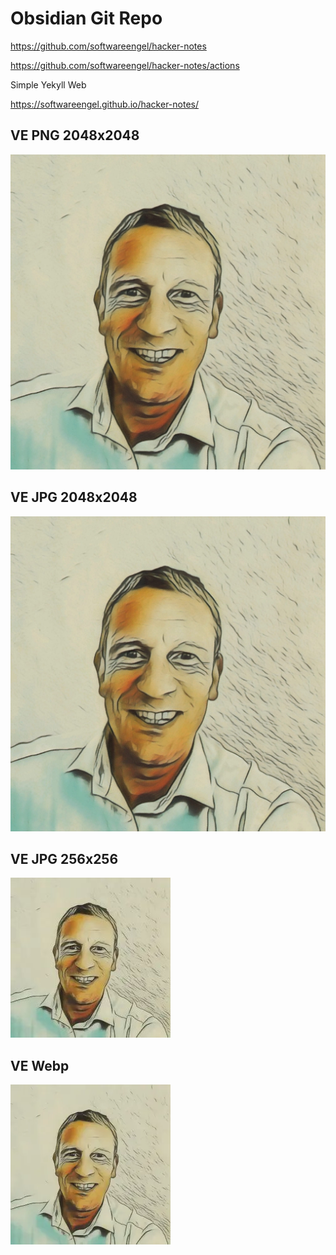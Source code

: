 
# Obsidian Git Repo

<https://github.com/softwareengel/hacker-notes>

<https://github.com/softwareengel/hacker-notes/actions>

Simple Yekyll Web 

<https://softwareengel.github.io/hacker-notes/>

## VE PNG 2048x2048

![](_asset/README_image_1.png)

## VE JPG 2048x2048

![](_asset/README_image_1.jpg)



## VE JPG 256x256
![](_asset/README_image_2.jpg)

## VE Webp
![](_asset/README_image_3.webp)

